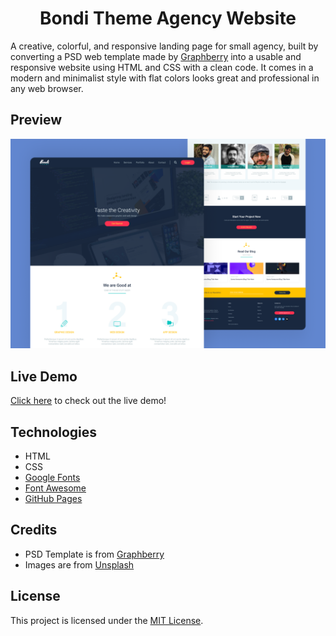 <h1 align='center'>Bondi Theme Agency Website</h1>

A creative, colorful, and responsive landing page for small agency, built by converting a PSD web template made by [Graphberry](https://www.graphberry.com/item/bondi-psd-landing-page) into a usable and responsive website using HTML and CSS with a clean code. It comes in a modern and minimalist style with flat colors looks great and professional in any web browser.

## Preview
![design-view](./Images/preview.png)

## Live Demo
[Click here](https://mohjarabahh.github.io/bondi-website) to check out the live demo!

## Technologies
* HTML
* CSS
* [Google Fonts](https://fonts.google.com)
* [Font Awesome](https://fontawesome.com)
* [GitHub Pages](https://pages.github.com)

## Credits
* PSD Template is from [Graphberry](https://www.graphberry.com)
* Images are from [Unsplash](https://unsplash.com)

## License
This project is licensed under the [MIT License](./LICENSE).

